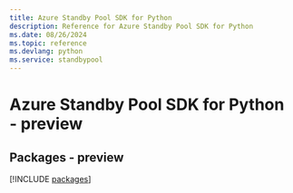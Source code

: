 ```yaml
---
title: Azure Standby Pool SDK for Python
description: Reference for Azure Standby Pool SDK for Python
ms.date: 08/26/2024
ms.topic: reference
ms.devlang: python
ms.service: standbypool
---
```

# Azure Standby Pool SDK for Python - preview
## Packages - preview
[!INCLUDE [packages](standby-pool-index.md)]